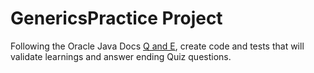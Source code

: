 # GenericsPractice Project

Following the Oracle Java Docs [Q and E](https://docs.oracle.com/javase/tutorial/java/generics/QandE/generics-questions.html), create code and tests that will validate learnings and answer ending Quiz questions.
